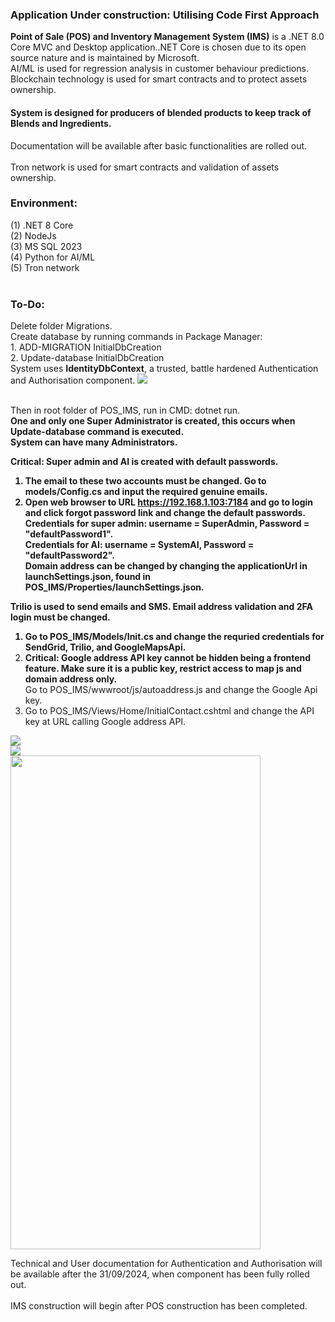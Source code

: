 <h3><b>Application Under construction: Utilising Code First Approach</b></h3>
<b>Point of Sale (POS) and Inventory Management System (IMS)</b> is a .NET 8.0 Core MVC and Desktop application..NET Core is chosen due to its open source nature and is maintained by Microsoft. </b> <br />
AI/ML is used for regression analysis in customer behaviour predictions.
<br/>
Blockchain technology is used for smart contracts and to protect assets ownership.
<h4>System is designed for producers of blended products to keep track of Blends and Ingredients.</h4>
Documentation will be available after basic functionalities are rolled out.</br />
<br />
Tron network is used for smart contracts and validation of assets ownership.
<h3>Environment:</h3>

(1) .NET 8 Core
<br />
(2) NodeJs
<br />
(3) MS SQL 2023
<br />
(4) Python for AI/ML
<br />
(5) Tron network
<br />
<br />
<h3>To-Do:</h3>
Delete folder Migrations.<br />
Create database by running commands in Package Manager: <br />
1. ADD-MIGRATION InitialDbCreation <br />
2. Update-database InitialDbCreation <br />
System uses <b>IdentityDbContext</b>, a trusted, battle hardened Authentication and Authorisation component. 
<img src="https://github.com/kiet1375/POS_IMS/blob/main/POS_IMS/POS_IMS/imgs/POS_IMS.jpg">
<br />
<br />

Then in root folder of POS_IMS, run in CMD:
dotnet run.
<br />
<b>One and only one Super Administrator is created, this occurs when Update-database command is executed.<br />
System can have many Administrators. <br />

<b>Critical: Super admin and AI is created with default passwords.</b><br />
1. The email to these two accounts must be changed. Go to models/Config.cs and input the required genuine emails.
2. Open web browser to URL https://192.168.1.103:7184 and go to login and click forgot password link and change the default passwords. <br />
Credentials for super admin: username = SuperAdmin, Password = "defaultPassword1". <br />
Credentials for AI: username = SystemAI, Password = "defaultPassword2". <br />
Domain address can be changed by changing the applicationUrl in launchSettings.json, found in POS_IMS/Properties/launchSettings.json.<br />


<b>Trilio</b> is used to send emails and SMS. Email address validation and 2FA login must be changed. <br />
1. Go to POS_IMS/Models/Init.cs and change the requried credentials for SendGrid, Trilio, and GoogleMapsApi. <br />
2. <b>Critical:</b> Google address API key cannot be hidden being a frontend feature. Make sure it is a public key, restrict access to map js and domain address only.</b> <br />
Go to POS_IMS/wwwroot/js/autoaddress.js and change the Google Api key.
3. Go to POS_IMS/Views/Home/InitialContact.cshtml and change the API key at URL calling Google address API. 
<img src="https://github.com/kiet1375/POS_IMS/blob/main/POS_IMS/POS_IMS/imgs/register.jpg">
<br />
<img src="https://github.com/kiet1375/POS_IMS/blob/main/POS_IMS/POS_IMS/imgs/confirmEmail.jpg">
<br />
<img src="https://github.com/kiet1375/POS_IMS/blob/main/POS_IMS/POS_IMS/imgs/sms.jpg" width="400" height="790">
<br />

Technical and User documentation for Authentication and Authorisation will be available after the 31/09/2024, when component has been fully rolled out. <br /><br />
IMS construction will begin after POS construction has been completed.





